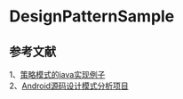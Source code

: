 # DesignPatternSample  

## 参考文献    
1、[策略模式的java实现例子](https://blog.csdn.net/pnjlc/article/details/52679339)     
2、[Android源码设计模式分析项目](https://github.com/simple-android-framework-exchange/android_design_patterns_analysis)     
